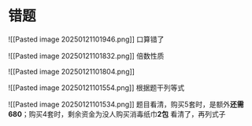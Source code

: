 # 错题

![[Pasted image 20250121101946.png]]
口算错了

![[Pasted image 20250121101832.png]]
倍数性质

![[Pasted image 20250121101804.png]]

![[Pasted image 20250121101554.png]]
根据题干列等式

![[Pasted image 20250121101534.png]]
题目看清，购买5套时，是额外**还需680**；购买4套时，剩余资金为没人购买消毒纸巾**2包**
看清了，再列式子